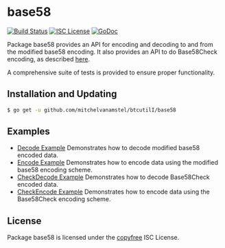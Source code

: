 base58
==========

[![Build Status](http://img.shields.io/travis/martinboehm/btcutil.svg)](https://travis-ci.org/martinboehm/btcutil)
[![ISC License](http://img.shields.io/badge/license-ISC-blue.svg)](http://copyfree.org)
[![GoDoc](https://img.shields.io/badge/godoc-reference-blue.svg)](http://godoc.org/github.com/mitchelvanamstel/btcutilI/base58)

Package base58 provides an API for encoding and decoding to and from the
modified base58 encoding.  It also provides an API to do Base58Check encoding,
as described [here](https://en.bitcoin.it/wiki/Base58Check_encoding).

A comprehensive suite of tests is provided to ensure proper functionality.

## Installation and Updating

```bash
$ go get -u github.com/mitchelvanamstel/btcutilI/base58
```

## Examples

* [Decode Example](http://godoc.org/github.com/mitchelvanamstel/btcutilI/base58#example-Decode)
  Demonstrates how to decode modified base58 encoded data.
* [Encode Example](http://godoc.org/github.com/mitchelvanamstel/btcutilI/base58#example-Encode)
  Demonstrates how to encode data using the modified base58 encoding scheme.
* [CheckDecode Example](http://godoc.org/github.com/mitchelvanamstel/btcutilI/base58#example-CheckDecode)
  Demonstrates how to decode Base58Check encoded data.
* [CheckEncode Example](http://godoc.org/github.com/mitchelvanamstel/btcutilI/base58#example-CheckEncode)
  Demonstrates how to encode data using the Base58Check encoding scheme.

## License

Package base58 is licensed under the [copyfree](http://copyfree.org) ISC
License.
